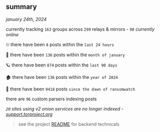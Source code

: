 
## summary
_january 24th, 2024_

currently tracking `163` groups across `299` relays & mirrors - _`98` currently online_

⏲ there have been `8` posts within the `last 24 hours`

🦈 there have been `136` posts within the `month of january`

🪐 there have been `874` posts within the `last 90 days`

🏚 there have been `136` posts within the `year of 2024`

🦕 there have been `9418` posts `since the dawn of ransomwatch`

there are `96` custom parsers indexing posts

_`20` sites using v2 onion services are no longer indexed - [support.torproject.org](https://support.torproject.org/onionservices/v2-deprecation/)_

> see the project [README](https://github.com/joshhighet/ransomwatch#ransomwatch--) for backend technicals
